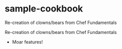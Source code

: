 # sample-cookbook

Re-creation of clowns/bears from Chef Fundamentals

Re-creation of clowns/bears from Chef Fundamentals
- Moar features!

